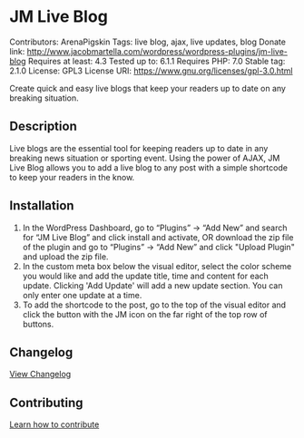 # JM Live Blog
Contributors: ArenaPigskin
Tags: live blog, ajax, live updates, blog
Donate link: http://www.jacobmartella.com/wordpress/wordpress-plugins/jm-live-blog
Requires at least: 4.3
Tested up to: 6.1.1
Requires PHP: 7.0
Stable tag: 2.1.0
License: GPL3
License URI: https://www.gnu.org/licenses/gpl-3.0.html

Create quick and easy live blogs that keep your readers up to date on any breaking situation.

## Description
Live blogs are the essential tool for keeping readers up to date in any breaking news situation or sporting event. Using the power of AJAX, JM Live Blog allows you to add a live blog to any post with a simple shortcode to keep your readers in the know.

## Installation
1. In the WordPress Dashboard, go to “Plugins” -> “Add New” and search for “JM Live Blog” and click install and activate, OR download the zip file of the plugin and go to “Plugins” -> “Add New” and click \"Upload Plugin\" and upload the zip file.
2. In the custom meta box below the visual editor, select the color scheme you would like and add the update title, time and content for each update. Clicking \'Add Update\' will add a new update section. You can only enter one update at a time.
3. To add the shortcode to the post, go to the top of the visual editor and click the button with the JM icon on the far right of the top row of buttons.

## Changelog
[View Changelog](CHANGELOG.md)

## Contributing
[Learn how to contribute](CONTRIBUTING.md)
